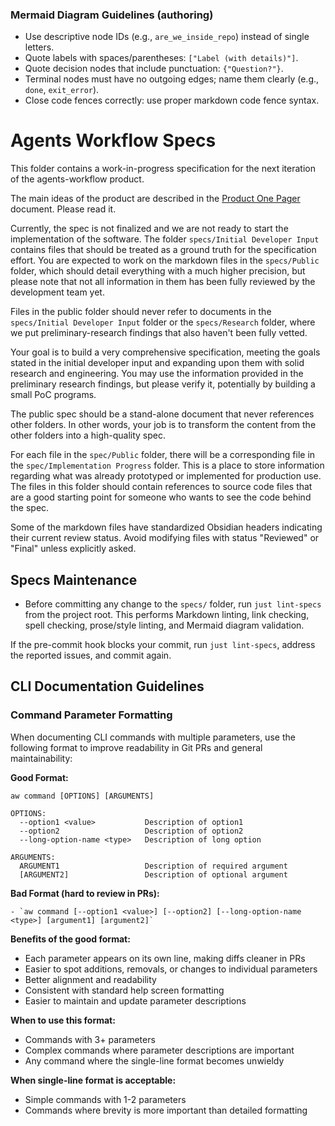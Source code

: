 ### Mermaid Diagram Guidelines (authoring)

- Use descriptive node IDs (e.g., `are_we_inside_repo`) instead of single letters.
- Quote labels with spaces/parentheses: `["Label (with details)"]`.
- Quote decision nodes that include punctuation: `{"Question?"}`.
- Terminal nodes must have no outgoing edges; name them clearly (e.g., `done`, `exit_error`).
- Close code fences correctly: use proper markdown code fence syntax.

# Agents Workflow Specs

This folder contains a work-in-progress specification for the next iteration of the agents-workflow product.

The main ideas of the product are described in the [Product One Pager](../docs/Product%20One%20Pager.md) document. Please read it.

Currently, the spec is not finalized and we are not ready to start the implementation of the software. The folder `specs/Initial Developer Input` contains files that should be treated as a ground truth for the specification effort. You are expected to work on the markdown files in the `specs/Public` folder, which should detail everything with a much higher precision, but please note that not all information in them has been fully reviewed by the development team yet.

Files in the public folder should never refer to documents in the `specs/Initial Developer Input` folder or the `specs/Research` folder, where we put preliminary-research findings that also haven't been fully vetted.

Your goal is to build a very comprehensive specification, meeting the goals stated in the initial developer input and expanding upon them with solid research and engineering. You may use the information provided in the preliminary research findings, but please verify it, potentially by building a small PoC programs.

The public spec should be a stand-alone document that never references other folders. In other words, your job is to transform the content from the other folders into a high-quality spec.

For each file in the `spec/Public` folder, there will be a corresponding file in the `spec/Implementation Progress` folder. This is a place to store information regarding what was already prototyped or implemented for production use. The files in this folder should contain references to source code files that are a good starting point for someone who wants to see the code behind the spec.

Some of the markdown files have standardized Obsidian headers indicating their current review status. Avoid modifying files with status "Reviewed" or "Final" unless explicitly asked.

## Specs Maintenance

- Before committing any change to the `specs/` folder, run `just lint-specs` from the project root. This performs Markdown linting, link checking, spell checking, prose/style linting, and Mermaid diagram validation.

If the pre-commit hook blocks your commit, run `just lint-specs`, address the reported issues, and commit again.

## CLI Documentation Guidelines

### Command Parameter Formatting

When documenting CLI commands with multiple parameters, use the following format to improve readability in Git PRs and general maintainability:

**Good Format:**

```
aw command [OPTIONS] [ARGUMENTS]

OPTIONS:
  --option1 <value>           Description of option1
  --option2                   Description of option2
  --long-option-name <type>   Description of long option

ARGUMENTS:
  ARGUMENT1                   Description of required argument
  [ARGUMENT2]                 Description of optional argument
```

**Bad Format (hard to review in PRs):**

```
- `aw command [--option1 <value>] [--option2] [--long-option-name <type>] [argument1] [argument2]`
```

**Benefits of the good format:**

- Each parameter appears on its own line, making diffs cleaner in PRs
- Easier to spot additions, removals, or changes to individual parameters
- Better alignment and readability
- Consistent with standard help screen formatting
- Easier to maintain and update parameter descriptions

**When to use this format:**

- Commands with 3+ parameters
- Complex commands where parameter descriptions are important
- Any command where the single-line format becomes unwieldy

**When single-line format is acceptable:**

- Simple commands with 1-2 parameters
- Commands where brevity is more important than detailed formatting
